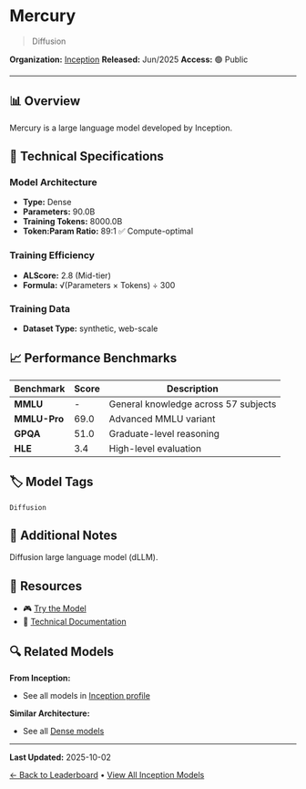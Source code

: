 # Mercury

> Diffusion

**Organization:** [Inception](../../labs/inception.md)
**Released:** Jun/2025
**Access:** 🟢 Public

---

## 📊 Overview

Mercury is a large language model developed by Inception.

## 🔧 Technical Specifications

### Model Architecture
- **Type:** Dense
- **Parameters:** 90.0B
- **Training Tokens:** 8000.0B
- **Token:Param Ratio:** 89:1 ✅ Compute-optimal

### Training Efficiency
- **ALScore:** 2.8 (Mid-tier)
- **Formula:** √(Parameters × Tokens) ÷ 300

### Training Data
- **Dataset Type:** synthetic, web-scale

## 📈 Performance Benchmarks

| Benchmark | Score | Description |
|-----------|-------|-------------|
| **MMLU** | - | General knowledge across 57 subjects |
| **MMLU-Pro** | 69.0 | Advanced MMLU variant |
| **GPQA** | 51.0 | Graduate-level reasoning |
| **HLE** | 3.4 | High-level evaluation |

## 🏷️ Model Tags

`Diffusion`

## 📝 Additional Notes

Diffusion large language model (dLLM).

## 🔗 Resources

- 🎮 [Try the Model](https://chat.inceptionlabs.ai/)
- 📄 [Technical Documentation](https://www.inceptionlabs.ai/introducing-mercury-our-general-chat-model)

## 🔍 Related Models

**From Inception:**
- See all models in [Inception profile](../../labs/inception.md)

**Similar Architecture:**
- See all [Dense models](../../architectures/dense.md)

---

**Last Updated:** 2025-10-02

[← Back to Leaderboard](../../README.md) • [View All Inception Models](../../labs/inception.md)
